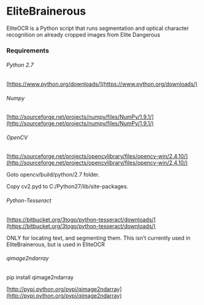 EliteBrainerous
==============
EliteOCR is a Python script that runs segmentation and optical character recognition on already cropped images from Elite Dangerous


### Requirements

###### Python 2.7 

[https://www.python.org/downloads/](https://www.python.org/downloads/)

###### Numpy 

[http://sourceforge.net/projects/numpy/files/NumPy/1.9.1/](http://sourceforge.net/projects/numpy/files/NumPy/1.9.1/)

###### OpenCV 

[http://sourceforge.net/projects/opencvlibrary/files/opencv-win/2.4.10/](http://sourceforge.net/projects/opencvlibrary/files/opencv-win/2.4.10/) 

Goto opencv/build/python/2.7 folder. 

Copy cv2.pyd to C:/Python27/lib/site-packages.

###### Python-Tesseract 

[https://bitbucket.org/3togo/python-tesseract/downloads/](https://bitbucket.org/3togo/python-tesseract/downloads/)

ONLY for locating text, and segmenting them. This isn't currently used in EliteBrainerous, but is used in EliteOCR

###### qimage2ndarray 

pip install qimage2ndarray 

[http://pypi.python.org/pypi/qimage2ndarray](http://pypi.python.org/pypi/qimage2ndarray)

